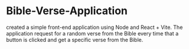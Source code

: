 
# Bible-Verse-Application
created a simple front-end application using Node and React + Vite. The application request for a random verse from the Bible every time that a button is clicked and get a specific verse from the Bible.

